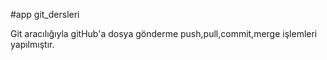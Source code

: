 #app
git_dersleri

Git aracılığıyla gitHub'a dosya gönderme push,pull,commit,merge işlemleri yapılmıştır.
